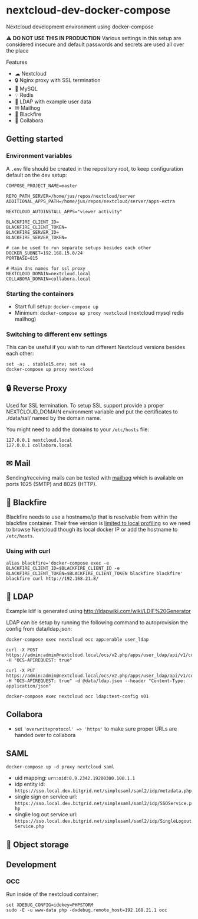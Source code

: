 # nextcloud-dev-docker-compose

Nextcloud development environment using docker-compose 

⚠ **DO NOT USE THIS IN PRODUCTION** Various settings in this setup are considered insecure and default passwords and secrets are used all over the place

Features

- ☁ Nextcloud
- 🔒 Nginx proxy with SSL termination
- 💾 MySQL
- 💡 Redis
- 👥 LDAP with example user data
- ✉ Mailhog
- 🚀 Blackfire
- 📄 Collabora

## Getting started

### Environment variables

A `.env` file should be created in the repository root, to keep configuration default on the dev setup:

```
COMPOSE_PROJECT_NAME=master

REPO_PATH_SERVER=/home/jus/repos/nextcloud/server
ADDITIONAL_APPS_PATH=/home/jus/repos/nextcloud/server/apps-extra

NEXTCLOUD_AUTOINSTALL_APPS="viewer activity"

BLACKFIRE_CLIENT_ID=
BLACKFIRE_CLIENT_TOKEN=
BLACKFIRE_SERVER_ID=
BLACKFIRE_SERVER_TOKEN=

# can be used to run separate setups besides each other
DOCKER_SUBNET=192.168.15.0/24
PORTBASE=815

# Main dns names for ssl proxy
NEXTCLOUD_DOMAIN=nextcloud.local
COLLABORA_DOMAIN=collabora.local
```

### Starting the containers

- Start full setup: `docker-compose up`
- Minimum: `docker-compose up proxy nextcloud` (nextcloud mysql redis mailhog)

### Switching to different env settings

This can be useful if you wish to run different Nextcloud versions besides each other:

```
set -a; . stable15.env; set +a
docker-compose up proxy nextcloud
```

## 🔒 Reverse Proxy

Used for SSL termination. To setup SSL support provide a proper NEXTCLOUD_DOMAIN environment variable and put the certificates to ./data/ssl/ named by the domain name.

You might need to add the domains to your `/etc/hosts` file:

```
127.0.0.1 nextcloud.local
127.0.0.1 collabora.local
```

## ✉ Mail

Sending/receiving mails can be tested with [mailhog](https://github.com/mailhog/MailHog) which is available on ports 1025 (SMTP) and 8025 (HTTP).

## 🚀 Blackfire

Blackfire needs to use a hostname/ip that is resolvable from within the blackfire container. Their free version is [limited to local profiling](https://support.blackfire.io/troubleshooting/hack-edition-users-cannot-profile-non-local-http-applications) so we need to browse Nextcloud though its local docker IP or add the hostname to `/etc/hosts`.

### Using with curl

```
alias blackfire='docker-compose exec -e BLACKFIRE_CLIENT_ID=$BLACKFIRE_CLIENT_ID -e BLACKFIRE_CLIENT_TOKEN=$BLACKFIRE_CLIENT_TOKEN blackfire blackfire'
blackfire curl http://192.168.21.8/
```

## 👥 LDAP

Example ldif is generated using http://ldapwiki.com/wiki/LDIF%20Generator

LDAP can be setup by running the following command to autoprovision the config from data/ldap.json:

```
docker-compose exec nextcloud occ app:enable user_ldap

curl -X POST https://admin:admin@nextcloud.local/ocs/v2.php/apps/user_ldap/api/v1/config -H "OCS-APIREQUEST: true"

curl -X PUT https://admin:admin@nextcloud.local/ocs/v2.php/apps/user_ldap/api/v1/config/s01 -H "OCS-APIREQUEST: true" -d @data/ldap.json --header "Content-Type: application/json"

docker-compose exec nextcloud occ ldap:test-config s01
```

## Collabora

- set `'overwriteprotocol' => 'https'` to make sure proper URLs are handed over to collabora

## SAML

```
docker-compose up -d proxy nextcloud saml
```

- uid mapping: `urn:oid:0.9.2342.19200300.100.1.1`
- idp entity id: `https://sso.local.dev.bitgrid.net/simplesaml/saml2/idp/metadata.php`
- single sign on service url: `https://sso.local.dev.bitgrid.net/simplesaml/saml2/idp/SSOService.php`
- singlie log out service url: `https://sso.local.dev.bitgrid.net/simplesaml/saml2/idp/SingleLogoutService.php`

## 🚧 Object storage

## Development

### OCC

Run inside of the nextcloud container:
```
set XDEBUG_CONFIG=idekey=PHPSTORM
sudo -E -u www-data php -dxdebug.remote_host=192.168.21.1 occ
```

